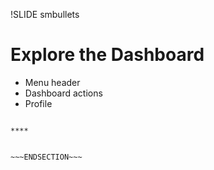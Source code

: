 !SLIDE smbullets
# Explore the Dashboard

* Menu header
* Dashboard actions
* Profile

~~~SECTION:handouts~~~

****


~~~ENDSECTION~~~



